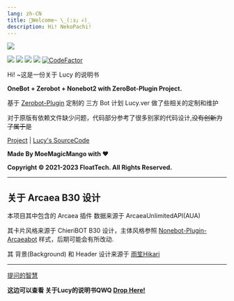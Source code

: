 ```yaml
---
lang: zh-CN
title: 🌈Welcome~ \_(:з」∠)_
description: Hi! NekoPachi!
---
```

![](https://cdn.himoyo.cn/img_service/006pBvLrly1h6r5sgn7kfj325s1e01kx.jpg)



![](https://img.shields.io/badge/HiMoYo-Lucy-blue)     ![](https://img.shields.io/badge/LICENSE-GPL3.0-brightgreen)   ![](https://img.shields.io/badge/Server-TencentCloud-yellowgreen)  ![](https://img.shields.io/badge/FrameWork-OneBot-blue)
[![CodeFactor](https://www.codefactor.io/repository/github/moyoez/lucy_zerobot/badge)](https://www.codefactor.io/repository/github/moyoez/lucy_zerobot)

Hi! ~这是一份关于 Lucy 的说明书

**OneBot + Zerobot + Nonebot2 with ZeroBot-Plugin Project.**


基于 [Zerobot-Plugin](https://github.com/FloatTech/ZeroBot-Plugin) 定制的 三方 Bot 计划 Lucy.ver 做了些相关的定制和维护

对于原版有依赖文件缺少问题，代码部分参考了很多别家的代码设计,~~没有创新力了属于是~~

[Project](https://github.com/FloatTech/ZeroBot-Plugin) | [Lucy's SourceCode](https://github.com/moyoez/Lucy_ZeroBot)

**Made By MoeMagicMango with ❤**

**Copyright © 2021-2023 FloatTech. All Rights Reserved.**

---

## 关于 Arcaea B30 设计

本项目其中包含的 Arcaea 插件 数据来源于 ArcaeaUnlimitedAPI(AUA)

其卡片风格来源于 ChieriBOT B30 设计，主体风格参照 [Nonebot-Plugin-Arcaeabot](https://github.com/SEAFHMC/nonebot-plugin-arcaeabot) 样式，后期可能会有所改动.

其 背景(Background) 和 Header 设计来源于 [雨笙Hikari](https://space.bilibili.com/441390256)

---

[提问的智慧](https://github.com/ryanhanwu/How-To-Ask-Questions-The-Smart-Way/blob/main/README-zh\_CN.md)

**这边可以查看 关于Lucy的说明书QWQ [Drop Here!](/show)**
